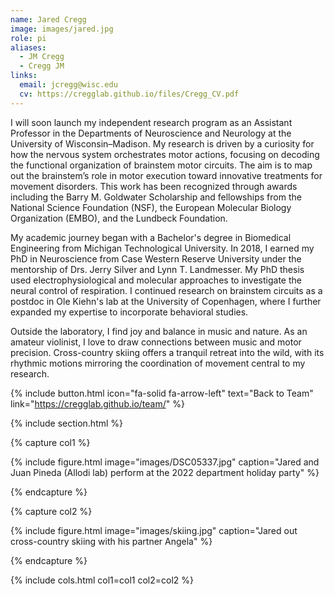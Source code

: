 ```yaml
---
name: Jared Cregg
image: images/jared.jpg
role: pi
aliases:
  - JM Cregg
  - Cregg JM
links:
  email: jcregg@wisc.edu
  cv: https://cregglab.github.io/files/Cregg_CV.pdf
---
```


I will soon launch my independent research program as an Assistant Professor in the Departments of Neuroscience and Neurology at the University of Wisconsin–Madison. My research is driven by a curiosity for how the nervous system orchestrates motor actions, focusing on decoding the functional organization of brainstem motor circuits. The aim is to map out the brainstem’s role in motor execution toward innovative treatments for movement disorders. This work has been recognized through awards including the Barry M. Goldwater Scholarship and fellowships from the National Science Foundation (NSF), the European Molecular Biology Organization (EMBO), and the Lundbeck Foundation.

My academic journey began with a Bachelor's degree in Biomedical Engineering from Michigan Technological University. In 2018, I earned my PhD in Neuroscience from Case Western Reserve University under the mentorship of Drs. Jerry Silver and Lynn T. Landmesser. My PhD thesis used electrophysiological and molecular approaches to investigate the neural control of respiration. I continued research on brainstem circuits as a postdoc in Ole Kiehn's lab at the University of Copenhagen, where I further expanded my expertise to incorporate behavioral studies.

Outside the laboratory, I find joy and balance in music and nature. As an amateur violinist, I love to draw connections between music and motor precision. Cross-country skiing offers a tranquil retreat into the wild, with its rhythmic motions mirroring the coordination of movement central to my research.

{% include button.html icon="fa-solid fa-arrow-left" text="Back to Team" link="https://cregglab.github.io/team/" %}

{% include section.html %}

{% capture col1 %}

{% include figure.html image="images/DSC05337.jpg" caption="Jared and Juan Pineda (Allodi lab) perform at the 2022 department holiday party" %}

{% endcapture %}

{% capture col2 %}

{% include figure.html image="images/skiing.jpg" caption="Jared out cross-country skiing with his partner Angela" %}

{% endcapture %}

{% include cols.html col1=col1 col2=col2 %}

